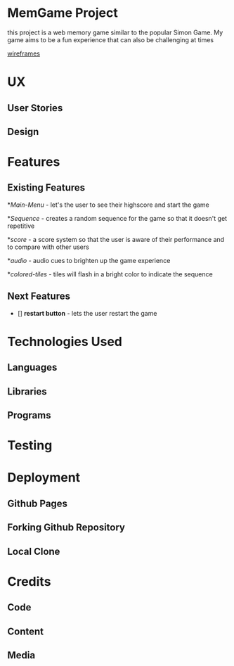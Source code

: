 # MemGame Project

this project is a web memory game similar to the popular Simon Game. My game aims to be a fun experience that can also be challenging at times

[wireframes](https://github.com/kordianbird/MemGame/tree/master/assets/wireframes)

# UX

## User Stories

## Design


# Features

## Existing Features

*_Main-Menu_ - let's the user to see their highscore and start the game

*_Sequence_ - creates a random sequence for the game so that it doesn't get repetitive

*_score_ - a score system so that the user is aware of their performance and to compare with other users

*_audio_ - audio cues to brighten up the game experience

*_colored-tiles_ - tiles will flash in a bright color to indicate the sequence


## Next Features

- [] __restart button__ - lets the user restart the game

# Technologies Used

## Languages

## Libraries

## Programs



# Testing



# Deployment

## Github Pages

## Forking Github Repository

## Local Clone



# Credits

## Code

## Content

## Media